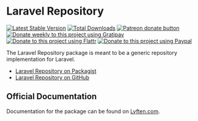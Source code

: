# Laravel Repository

[![Latest Stable Version](https://poser.pugx.org/torann/laravel-repository/v/stable.png)](https://packagist.org/packages/torann/laravel-repository)
[![Total Downloads](https://poser.pugx.org/torann/laravel-repository/downloads.png)](https://packagist.org/packages/torann/laravel-repository)
[![Patreon donate button](https://img.shields.io/badge/patreon-donate-yellow.svg)](https://www.patreon.com/torann)
[![Donate weekly to this project using Gratipay](https://img.shields.io/badge/gratipay-donate-yellow.svg)](https://gratipay.com/~torann)
[![Donate to this project using Flattr](https://img.shields.io/badge/flattr-donate-yellow.svg)](https://flattr.com/profile/torann)
[![Donate to this project using Paypal](https://img.shields.io/badge/Donate-PayPal-green.svg)](https://www.paypal.com/cgi-bin/webscr?cmd=_s-xclick&hosted_button_id=4CJA2A97NPYVU)

The Laravel Repository package is meant to be a generic repository implementation for Laravel.

- [Laravel Repository on Packagist](https://packagist.org/packages/torann/laravel-repository)
- [Laravel Repository on GitHub](https://github.com/torann/laravel-repository)

## Official Documentation

Documentation for the package can be found on [Lyften.com](http://lyften.com/projects/laravel-repository/).
